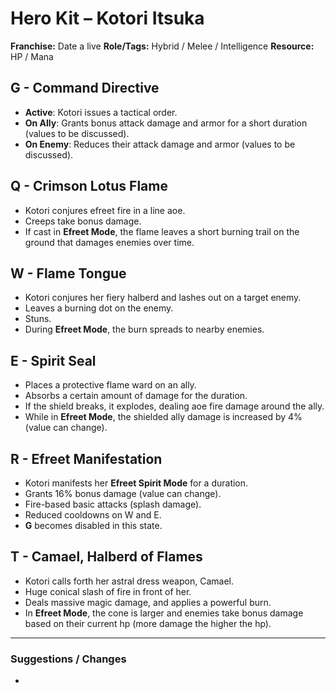# Hero Kit – Kotori Itsuka

**Franchise:** Date a live
**Role/Tags:** Hybrid / Melee / Intelligence 
**Resource:** HP / Mana

## G - Command Directive
- **Active**: Kotori issues a tactical order.
- **On Ally**: Grants bonus attack damage and armor for a short duration (values to be discussed).
- **On Enemy**: Reduces their attack damage and armor (values to be discussed).

## Q - Crimson Lotus Flame
- Kotori conjures efreet fire in a line aoe.
- Creeps take bonus damage.
- If cast in **Efreet Mode**, the flame leaves a short burning trail on the ground that damages enemies over time.

## W - Flame Tongue
- Kotori conjures her fiery halberd and lashes out on a target enemy.
- Leaves a burning dot on the enemy.
- Stuns.
- During **Efreet Mode**, the burn spreads to nearby enemies.

## E - Spirit Seal
- Places a protective flame ward on an ally.
- Absorbs a certain amount of damage for the duration.
- If the shield breaks, it explodes, dealing aoe fire damage around the ally.
- While in **Efreet Mode**, the shielded ally damage is increased by 4% (value can change).

## R - Efreet Manifestation
- Kotori manifests her **Efreet Spirit Mode** for a duration.
- Grants 16% bonus damage (value can change).
- Fire-based basic attacks (splash damage).
- Reduced cooldowns on W and E.
- **G** becomes disabled in this state.

## T - Camael, Halberd of Flames
- Kotori calls forth her astral dress weapon, Camael.
- Huge conical slash of fire in front of her.
- Deals massive magic damage, and applies a powerful burn.
- In **Efreet Mode**, the cone is larger and enemies take bonus damage based on their current hp (more damage the higher the hp).

---

### Suggestions / Changes
- <your notes here>